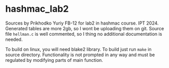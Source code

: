 # hashmac_lab2
Sources by Prikhodko Yuriy FB-12 for lab2 in hashmac course. IPT 2024.
Generated tables are more 2gb, so I wont be uploading them on git.
Source file `hellman.c` is well commented, so I thing no additional documentation is needed.

To build on linux, you will need blake2 library. 
To build just run `make` in source directory. 
Functionality is not prompted in any way and must be regulated by modifying parts of main function. 
